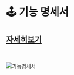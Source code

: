 # 🕹 기능 명세서


## [자세히보기](https://blushing-friend-fae.notion.site/9b486ee135fd4411a3b36f5a5b6a5894)


</br>

![기능명세서](/uploads/84857cd59e48d075a6c286048d5ad5d9/screencapture-notion-so-9b486ee135fd4411a3b36f5a5b6a5894-2023-02-17-03_00_32.png)

